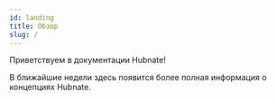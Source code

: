 ```yaml
---
id: landing
title: Обзор
slug: /
---
```


Приветствуем в документации Hubnate!

В ближайшие недели здесь появится более полная информация о концепциях Hubnate.